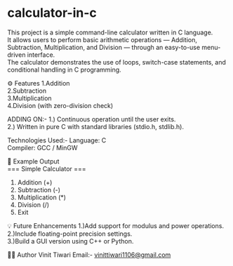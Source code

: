 # calculator-in-c

This project is a simple command-line calculator written in C language.
<br>
It allows users to perform basic arithmetic operations — Addition, Subtraction, Multiplication, and Division — through an easy-to-use menu-driven interface.
<br>
The calculator demonstrates the use of loops, switch-case statements, and conditional handling in C programming.
<br>

⚙️ Features
1.Addition<br>
2.Subtraction<br>
3.Multiplication<br>
4.Division (with zero-division check)<br>

 ADDING ON:-
1.) Continuous operation until the user exits.<br>
2.) Written in pure C with standard libraries (stdio.h, stdlib.h).<br>

Technologies Used:-
Language: C<br>
Compiler: GCC / MinGW<br>



🧩 Example Output<br>
=== Simple Calculator ===
1. Addition (+)
2. Subtraction (-)
3. Multiplication (*)
4. Division (/)
5. Exit


💡 Future Enhancements
1.)Add support for modulus and power operations.<br>
2.)Include floating-point precision settings.<br>
3.)Build a GUI version using C++ or Python.<br>



👨‍💻 Author
Vinit Tiwari
Email:- vinittiwari1106@gmail.com
